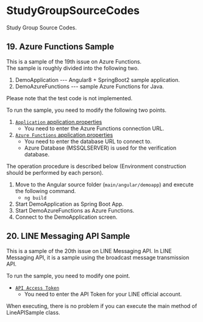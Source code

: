# StudyGroupSourceCodes
Study Group Source Codes.

## 19. Azure Functions Sample
This is a sample of the 19th issue on Azure Functions.  
The sample is roughly divided into the following two.  
1. DemoApplication --- Angular8 + SpringBoot2 sample application.
2. DemoAzureFunctions --- sample Azure Functions for Java.

Please note that the test code is not implemented.

To run the sample, you need to modify the following two points.  
1. [`Application` application.properties](https://github.com/PUreatioCorp/StudyGroupSourceCodes/blob/master/19_AzureFunctions/DemoApplication/src/main/resources/application.properties)
   - You need to enter the Azure Functions connection URL.
2. [`Azure Functions` application.properties](https://github.com/PUreatioCorp/StudyGroupSourceCodes/blob/master/19_AzureFunctions/DemoAzureFunctions/src/main/resources/application.properties)
   - You need to enter the database URL to connect to.
   - Azure Database (MSSQLSERVER) is used for the verification database.

The operation procedure is described below (Environment construction should be performed by each person).  
1. Move to the Angular source folder (`main/angular/demoapp`) and execute the following command.
   - `ng build`
2. Start DemoApplication as Spring Boot App.
3. Start DemoAzureFunctions as Azure Functions.
4. Connect to the DemoApplication screen.

## 20. LINE Messaging API Sample
This is a sample of the 20th issue on LINE Messaging API.
In LINE Messaging API, it is a sample using the broadcast message transmission API.

To run the sample, you need to modify one point.
- [`API Access Token`](https://github.com/PUreatioCorp/StudyGroupSourceCodes/blob/a4c4b80b9fab03a761db42cf67fc5ab1620e171b/20_LineMessagingAPISample/src/main/java/com/pureatio/line/api/sample/LineAPISample.java#L28)
  - You need to enter the API Token for your LINE official account.

When executing, there is no problem if you can execute the main method of LineAPISample class.
